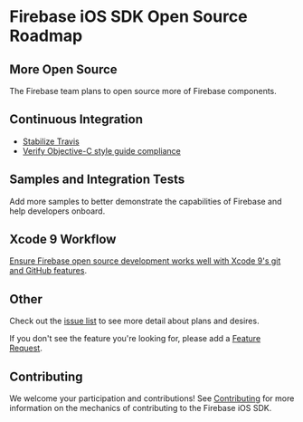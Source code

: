 # Firebase iOS SDK Open Source Roadmap

## More Open Source

The Firebase team plans to open source more of Firebase components.

## Continuous Integration

* [Stabilize Travis](https://github.com/firebase/firebase-ios-sdk/issues/102)
* [Verify Objective-C style guide compliance](https://github.com/firebase/firebase-ios-sdk/issues/103)

## Samples and Integration Tests

Add more samples to better demonstrate the capabilities of Firebase and help
developers onboard.

## Xcode 9 Workflow

[Ensure Firebase open source development works well with Xcode 9's git and
GitHub features](https://github.com/firebase/firebase-ios-sdk/issues/101).

## Other

Check out the [issue list](https://github.com/firebase/firebase-ios-sdk/issues)
to see more detail about plans and desires.

If you don't see the feature you're looking for, please add a
[Feature Request](https://github.com/firebase/firebase-ios-sdk/issues/new).

## Contributing

We welcome your participation and contributions! See
[Contributing](CONTRIBUTING.md) for more information on the mechanics of
contributing to the Firebase iOS SDK.
